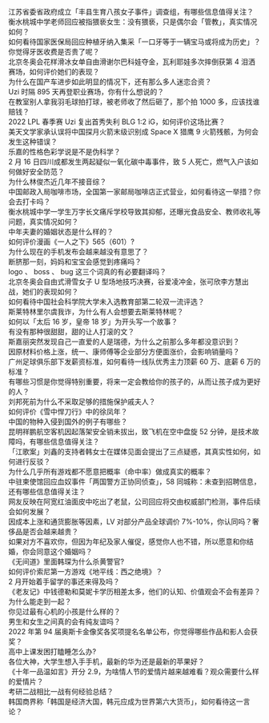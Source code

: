 江苏省委省政府成立「丰县生育八孩女子事件」调查组，有哪些信息值得关注？  
衡水桃城中学老师回应被指猥亵女生：没有猥亵，只是偶尔会「管教」，真实情况如何？  
如何看待国家医保局回应种植牙纳入集采「一口牙等于一辆宝马或将成为历史」？你觉得牙医收费是否贵了呢？  
北京冬奥会花样滑冰女单自由滑谢尔巴科娃夺金，瓦利耶娃多次摔倒获第 4 泪洒赛场，如何评价她们的表现？  
为什么在国产车进步如此明显的情况下，还有那么多人迷恋合资？  
Uzi 时隔 895 天再登职业赛场，你有什么想说的？  
在教室别人拿我羽毛球拍打球，被老师收了然后砸了，那个拍 1000 多，应该找谁赔钱？  
2022 LPL 春季赛 Uzi 复出首秀失利 BLG 1:2 iG，如何评价这场比赛？  
美天文学家承认误将中国探月火箭末级识别成 Space X 猎鹰 9 火箭残骸，为何会发生这种错误？  
乐嘉的性格色彩学说是不是伪科学？  
2 月 16 日四川成都发生两起疑似一氧化碳中毒事件，致 5 人死亡，燃气入户该如何做好安全防范？  
为什么林俊杰近几年不接音综？  
中国邮政入局咖啡市场，全国第一家邮局咖啡店正式营业，如何看待这一举措？你会去打卡吗？  
衡水桃城中学一学生万字长文痛斥学校导致其抑郁，还曝光食品安全、教师收礼等问题，真实情况如何？  
中年夫妻的婚姻状态是什么样的？  
如何评价漫画《一人之下》565（601）?  
为什么现在的手机发布会越来越没有意思了？  
断脐那一刻，妈妈和宝宝会感觉到疼痛吗？  
logo 、 boss 、 bug 这三个词真的有必要翻译吗？  
北京冬奥会自由式滑雪女子 U 型场地技巧决赛，谷爱凌冲金，张可欣李方慧出战，她们的表现如何？  
如何看待中国社会科学院大学未入选教育部第二轮双一流评选？  
斯莱特林里尔虞我诈，为什么有人会想要去斯莱特林呢？  
如何以「太后 16 岁，皇帝 18 岁」为开头写一个故事？  
有没有那种很甜甜，甜的让人打滚的文？  
斯嘉丽突然发现自己一直爱的人是瑞德，为什么之前那么多年都没意识到？  
因原材料价格上涨，统一、康师傅等企业部分方便面涨价，会影响销量吗？  
广州足球俱乐部下发薪资标准，如何看待一线队优秀主力顶薪 60 万、底薪 6 万的标准？  
有哪些习惯是你觉得特别重要，将来一定会教给你的孩子的，从而让孩子成为更好的人？  
刘邦死前为什么不采取足够的措施保护戚夫人？  
如何评价《雪中悍刀行》中的徐凤年？  
中国的物种入侵到国外的例子有哪些？  
昆明祥鹏航空客机因起落架安全销未拔出，致飞机在空中盘旋 52 分钟，是技术故障吗，有哪些信息值得关注？  
「江歌案」刘鑫的支持者韩女士在媒体见面会提出了三点疑惑，其真实性如何，如何进行反驳？  
为什么几乎所有游戏都不愿意把概率（命中率）做成真实的概率？  
中驻柬使馆回应血奴事件「两国警方正协同侦查」，58 同城称：未查到招聘信息，还有哪些信息值得关注？  
网友反映在阿宽红油面皮中吃出了老鼠，公司回应将交由权威部门检测，事件后续会如何发展？  
因成本上涨和通货膨胀等因素，LV 对部分产品全球调价 7%-10%，你认同吗？奢侈品是否会越来越贵？  
如果对方不喜欢你，但因为年纪及家人催促，感觉你人也不错，所以愿意和你结婚，你会同意这个婚姻吗？  
《无间道》里面韩琛为什么杀黄警官?  
如何评价索尼第一方游戏《地平线：西之绝境》？  
2 月开始着手留学的事还来得及吗？  
《老友记》中钱德勒和莫妮卡学历相差太多，他们的认知、价值观会不会有差异？为什么能走到一起？  
你见过最有心机的小孩是什么样的？  
男生和女生之间真的会有纯友谊吗？  
2022 年第 94 届奥斯卡金像奖各奖项提名名单公布，你觉得哪些作品和影人会获奖？  
高中上课发困打瞌睡怎么办?  
各位大神，大学生想入手手机，最新的华为还是最新的苹果好？  
《十年一品温如言》开分 2.9，为啥情人节的爱情片越来越难看？观众需要什么样的爱情片？  
考研二战相比一战有何经验总结？  
韩国商界称「韩国是经济大国，韩元应成为世界第六大货币」，如何看待这一言论？  
